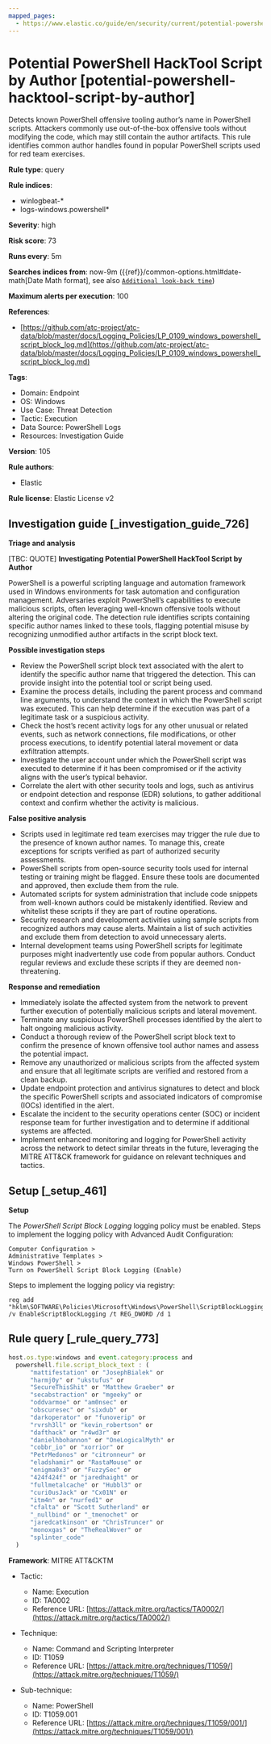 ```yaml
---
mapped_pages:
  - https://www.elastic.co/guide/en/security/current/potential-powershell-hacktool-script-by-author.html
---
```


# Potential PowerShell HackTool Script by Author [potential-powershell-hacktool-script-by-author]

Detects known PowerShell offensive tooling author’s name in PowerShell scripts. Attackers commonly use out-of-the-box offensive tools without modifying the code, which may still contain the author artifacts. This rule identifies common author handles found in popular PowerShell scripts used for red team exercises.

**Rule type**: query

**Rule indices**:

* winlogbeat-*
* logs-windows.powershell*

**Severity**: high

**Risk score**: 73

**Runs every**: 5m

**Searches indices from**: now-9m ({{ref}}/common-options.html#date-math[Date Math format], see also [`Additional look-back time`](docs-content://solutions/security/detect-and-alert/create-detection-rule.md#rule-schedule))

**Maximum alerts per execution**: 100

**References**:

* [https://github.com/atc-project/atc-data/blob/master/docs/Logging_Policies/LP_0109_windows_powershell_script_block_log.md](https://github.com/atc-project/atc-data/blob/master/docs/Logging_Policies/LP_0109_windows_powershell_script_block_log.md)

**Tags**:

* Domain: Endpoint
* OS: Windows
* Use Case: Threat Detection
* Tactic: Execution
* Data Source: PowerShell Logs
* Resources: Investigation Guide

**Version**: 105

**Rule authors**:

* Elastic

**Rule license**: Elastic License v2

## Investigation guide [_investigation_guide_726]

**Triage and analysis**

[TBC: QUOTE]
**Investigating Potential PowerShell HackTool Script by Author**

PowerShell is a powerful scripting language and automation framework used in Windows environments for task automation and configuration management. Adversaries exploit PowerShell’s capabilities to execute malicious scripts, often leveraging well-known offensive tools without altering the original code. The detection rule identifies scripts containing specific author names linked to these tools, flagging potential misuse by recognizing unmodified author artifacts in the script block text.

**Possible investigation steps**

* Review the PowerShell script block text associated with the alert to identify the specific author name that triggered the detection. This can provide insight into the potential tool or script being used.
* Examine the process details, including the parent process and command line arguments, to understand the context in which the PowerShell script was executed. This can help determine if the execution was part of a legitimate task or a suspicious activity.
* Check the host’s recent activity logs for any other unusual or related events, such as network connections, file modifications, or other process executions, to identify potential lateral movement or data exfiltration attempts.
* Investigate the user account under which the PowerShell script was executed to determine if it has been compromised or if the activity aligns with the user’s typical behavior.
* Correlate the alert with other security tools and logs, such as antivirus or endpoint detection and response (EDR) solutions, to gather additional context and confirm whether the activity is malicious.

**False positive analysis**

* Scripts used in legitimate red team exercises may trigger the rule due to the presence of known author names. To manage this, create exceptions for scripts verified as part of authorized security assessments.
* PowerShell scripts from open-source security tools used for internal testing or training might be flagged. Ensure these tools are documented and approved, then exclude them from the rule.
* Automated scripts for system administration that include code snippets from well-known authors could be mistakenly identified. Review and whitelist these scripts if they are part of routine operations.
* Security research and development activities using sample scripts from recognized authors may cause alerts. Maintain a list of such activities and exclude them from detection to avoid unnecessary alerts.
* Internal development teams using PowerShell scripts for legitimate purposes might inadvertently use code from popular authors. Conduct regular reviews and exclude these scripts if they are deemed non-threatening.

**Response and remediation**

* Immediately isolate the affected system from the network to prevent further execution of potentially malicious scripts and lateral movement.
* Terminate any suspicious PowerShell processes identified by the alert to halt ongoing malicious activity.
* Conduct a thorough review of the PowerShell script block text to confirm the presence of known offensive tool author names and assess the potential impact.
* Remove any unauthorized or malicious scripts from the affected system and ensure that all legitimate scripts are verified and restored from a clean backup.
* Update endpoint protection and antivirus signatures to detect and block the specific PowerShell scripts and associated indicators of compromise (IOCs) identified in the alert.
* Escalate the incident to the security operations center (SOC) or incident response team for further investigation and to determine if additional systems are affected.
* Implement enhanced monitoring and logging for PowerShell activity across the network to detect similar threats in the future, leveraging the MITRE ATT&CK framework for guidance on relevant techniques and tactics.


## Setup [_setup_461]

**Setup**

The *PowerShell Script Block Logging* logging policy must be enabled. Steps to implement the logging policy with Advanced Audit Configuration:

```
Computer Configuration >
Administrative Templates >
Windows PowerShell >
Turn on PowerShell Script Block Logging (Enable)
```

Steps to implement the logging policy via registry:

```
reg add "hklm\SOFTWARE\Policies\Microsoft\Windows\PowerShell\ScriptBlockLogging" /v EnableScriptBlockLogging /t REG_DWORD /d 1
```


## Rule query [_rule_query_773]

```js
host.os.type:windows and event.category:process and
  powershell.file.script_block_text : (
      "mattifestation" or "JosephBialek" or
      "harmj0y" or "ukstufus" or
      "SecureThisShit" or "Matthew Graeber" or
      "secabstraction" or "mgeeky" or
      "oddvarmoe" or "am0nsec" or
      "obscuresec" or "sixdub" or
      "darkoperator" or "funoverip" or
      "rvrsh3ll" or "kevin_robertson" or
      "dafthack" or "r4wd3r" or
      "danielhbohannon" or "OneLogicalMyth" or
      "cobbr_io" or "xorrior" or
      "PetrMedonos" or "citronneur" or
      "eladshamir" or "RastaMouse" or
      "enigma0x3" or "FuzzySec" or
      "424f424f" or "jaredhaight" or
      "fullmetalcache" or "Hubbl3" or
      "curi0usJack" or "Cx01N" or
      "itm4n" or "nurfed1" or
      "cfalta" or "Scott Sutherland" or
      "_nullbind" or "_tmenochet" or
      "jaredcatkinson" or "ChrisTruncer" or
      "monoxgas" or "TheRealWover" or
      "splinter_code"
  )
```

**Framework**: MITRE ATT&CKTM

* Tactic:

    * Name: Execution
    * ID: TA0002
    * Reference URL: [https://attack.mitre.org/tactics/TA0002/](https://attack.mitre.org/tactics/TA0002/)

* Technique:

    * Name: Command and Scripting Interpreter
    * ID: T1059
    * Reference URL: [https://attack.mitre.org/techniques/T1059/](https://attack.mitre.org/techniques/T1059/)

* Sub-technique:

    * Name: PowerShell
    * ID: T1059.001
    * Reference URL: [https://attack.mitre.org/techniques/T1059/001/](https://attack.mitre.org/techniques/T1059/001/)



